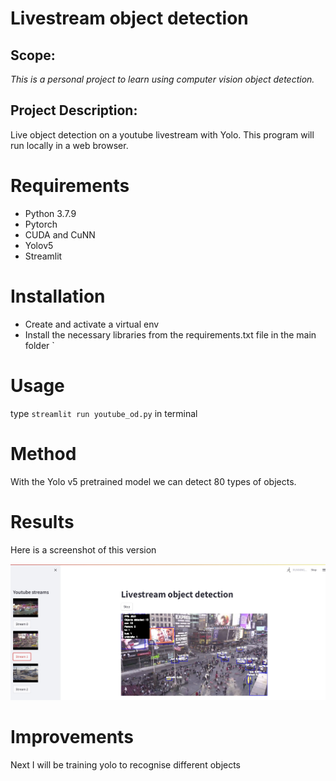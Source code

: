 # Livestream object detection

## Scope:
*This is a personal project to learn using computer vision object detection.*

## Project Description:
 Live object detection on a youtube livestream with Yolo. This program will run locally in a web browser.
 
# Requirements
  
  - Python 3.7.9
  - Pytorch
  - CUDA and CuNN  
  - Yolov5
  - Streamlit

# Installation

 - Create and activate a virtual env
 - Install the necessary libraries from the requirements.txt file in the main folder 
`
# Usage 

type `streamlit run youtube_od.py` in terminal

# Method
 
 With the Yolo v5 pretrained model we can detect 80 types of objects.

# Results

 Here is a screenshot of this version
 
  ![Screenshot](https://github.com/Francode77/livestream-object-detection/blob/main/assets/screenshot.jpg)
 
# Improvements
Next I will be training yolo to recognise different objects
 
